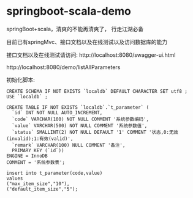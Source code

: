 # springboot-scala-demo
springBoot+scala，清爽的不能再清爽了， 行走江湖必备

目前已有springMvc、接口文档以及在线测试以及访问数据库的能力

接口文档以及在线测试请访问:
http://localhost:8080/swagger-ui.html

http://localhost:8080/demo/listAllParameters

初始化脚本:
```
CREATE SCHEMA IF NOT EXISTS `localdb` DEFAULT CHARACTER SET utf8 ;
USE `localdb` ;

CREATE TABLE IF NOT EXISTS `localdb`.`t_parameter` (
  `id` INT NOT NULL AUTO_INCREMENT,
  `code` VARCHAR(100) NOT NULL COMMENT '系统参数编码',
  `value` VARCHAR(500) NOT NULL COMMENT '系统参数值',
  `status` SMALLINT(2) NOT NULL DEFAULT '1' COMMENT '状态,0:无效(invalid);1:有效(valid)',
  `remark` VARCHAR(100) NULL COMMENT '备注',
  PRIMARY KEY (`id`))
ENGINE = InnoDB
COMMENT = '系统参数表';

insert into t_parameter(code,value)
values
("max_item_size","10"),
("default_item_size","5");
```